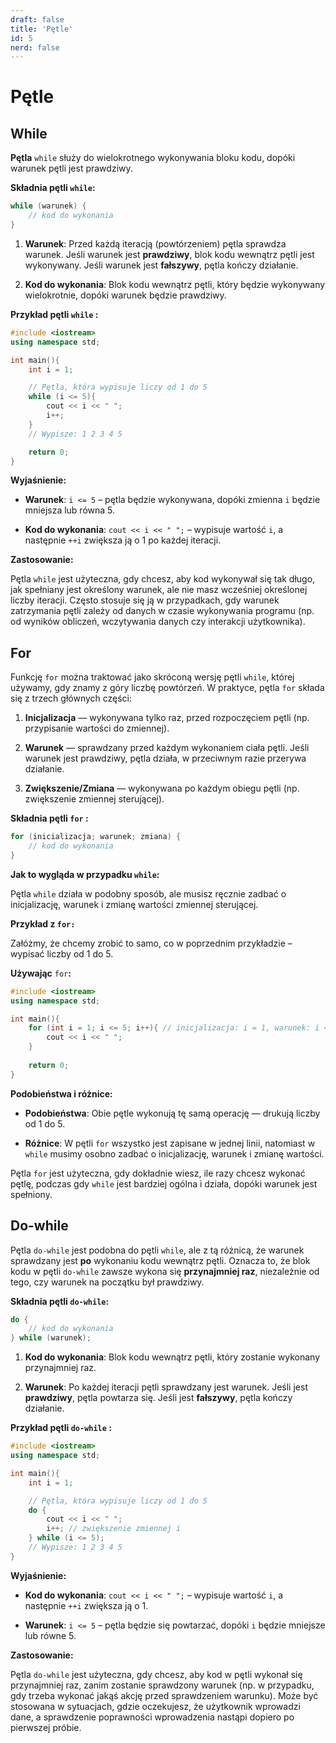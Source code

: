 ```yaml
---
draft: false
title: 'Pętle'
id: 5
nerd: false
---
```


# Pętle

## While

**Pętla** `while` służy do wielokrotnego wykonywania bloku kodu, dopóki warunek pętli jest prawdziwy.

**Składnia pętli `while`:**

```cpp
while (warunek) {
	// kod do wykonania
}
```

1. **Warunek**: Przed każdą iteracją (powtórzeniem) pętla sprawdza warunek. Jeśli warunek jest **prawdziwy**, blok kodu wewnątrz pętli jest wykonywany. Jeśli warunek jest **fałszywy**, pętla kończy działanie.
    
2. **Kod do wykonania**: Blok kodu wewnątrz pętli, który będzie wykonywany wielokrotnie, dopóki warunek będzie prawdziwy.
    
**Przykład pętli `while` :**

```cpp
#include <iostream>
using namespace std;

int main(){
	int i = 1;

	// Pętla, która wypisuje liczy od 1 do 5
	while (i <= 5){
		cout << i << " ";
		i++;
	}
	// Wypisze: 1 2 3 4 5

	return 0;
}
```

**Wyjaśnienie:**

- **Warunek**: `i <= 5` – pętla będzie wykonywana, dopóki zmienna `i` będzie mniejsza lub równa 5.
    
- **Kod do wykonania**: `cout << i << " ";` – wypisuje wartość `i`, a następnie `++i` zwiększa ją o 1 po każdej iteracji.
    
**Zastosowanie:**

Pętla `while` jest użyteczna, gdy chcesz, aby kod wykonywał się tak długo, jak spełniany jest określony warunek, ale nie masz wcześniej określonej liczby iteracji. Często stosuje się ją w przypadkach, gdy warunek zatrzymania pętli zależy od danych w czasie wykonywania programu (np. od wyników obliczeń, wczytywania danych czy interakcji użytkownika).

## For

Funkcję `for` można traktować jako skróconą wersję pętli `while`, której używamy, gdy znamy z góry liczbę powtórzeń. W praktyce, pętla `for` składa się z trzech głównych części:

1. **Inicjalizacja** — wykonywana tylko raz, przed rozpoczęciem pętli (np. przypisanie wartości do zmiennej).
    
2. **Warunek** — sprawdzany przed każdym wykonaniem ciała pętli. Jeśli warunek jest prawdziwy, pętla działa, w przeciwnym razie przerywa działanie.
    
3. **Zwiększenie/Zmiana** — wykonywana po każdym obiegu pętli (np. zwiększenie zmiennej sterującej).
    
**Składnia pętli `for` :**

```cpp
for (inicializacja; warunek; zmiana) {
	// kod do wykonania
}
```

**Jak to wygląda w przypadku `while`:**

Pętla `while` działa w podobny sposób, ale musisz ręcznie zadbać o inicjalizację, warunek i zmianę wartości zmiennej sterującej.

**Przykład z `for:`**

Załóżmy, że chcemy zrobić to samo, co w poprzednim przykładzie – wypisać liczby od 1 do 5.

**Używając** `for`**:**

```cpp
#include <iostream>
using namespace std;

int main(){
	for (int i = 1; i <= 5; i++){ // inicjalizacja: i = 1, warunek: i <= 5, zwiększenie: i++
		cout << i << " ";
	}
	
	return 0;
}
```

**Podobieństwa i różnice:**

- **Podobieństwa**: Obie pętle wykonują tę samą operację — drukują liczby od 1 do 5.
    
- **Różnice**: W pętli `for` wszystko jest zapisane w jednej linii, natomiast w `while` musimy osobno zadbać o inicjalizację, warunek i zmianę wartości.
    
Pętla `for` jest użyteczna, gdy dokładnie wiesz, ile razy chcesz wykonać pętlę, podczas gdy `while` jest bardziej ogólna i działa, dopóki warunek jest spełniony.

## Do-while

Pętla `do-while` jest podobna do pętli `while`, ale z tą różnicą, że warunek sprawdzany jest **po** wykonaniu kodu wewnątrz pętli. Oznacza to, że blok kodu w pętli `do-while` zawsze wykona się **przynajmniej raz**, niezależnie od tego, czy warunek na początku był prawdziwy.

**Składnia pętli `do-while`:**

```cpp
do {
	// kod do wykonania
} while (warunek);
```

1. **Kod do wykonania**: Blok kodu wewnątrz pętli, który zostanie wykonany przynajmniej raz.
    
2. **Warunek**: Po każdej iteracji pętli sprawdzany jest warunek. Jeśli jest **prawdziwy**, pętla powtarza się. Jeśli jest **fałszywy**, pętla kończy działanie.
    
**Przykład pętli `do-while` :**

```cpp
#include <iostream>
using namespace std;

int main(){
	int i = 1;

	// Pętla, która wypisuje liczy od 1 do 5
	do {
		cout << i << " ";
		i++; // zwiększenie zmiennej i
	} while (i <= 5);
	// Wypisze: 1 2 3 4 5
}
```

**Wyjaśnienie:**

- **Kod do wykonania**: `cout << i << " ";` – wypisuje wartość `i`, a następnie `++i` zwiększa ją o 1.
    
- **Warunek**: `i <= 5` – pętla będzie się powtarzać, dopóki `i` będzie mniejsze lub równe 5.
    
**Zastosowanie:**

Pętla `do-while` jest użyteczna, gdy chcesz, aby kod w pętli wykonał się przynajmniej raz, zanim zostanie sprawdzony warunek (np. w przypadku, gdy trzeba wykonać jakąś akcję przed sprawdzeniem warunku). Może być stosowana w sytuacjach, gdzie oczekujesz, że użytkownik wprowadzi dane, a sprawdzenie poprawności wprowadzenia nastąpi dopiero po pierwszej próbie.
